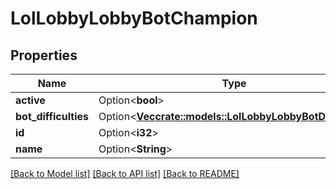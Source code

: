 # LolLobbyLobbyBotChampion

## Properties

Name | Type | Description | Notes
------------ | ------------- | ------------- | -------------
**active** | Option<**bool**> |  | [optional]
**bot_difficulties** | Option<[**Vec<crate::models::LolLobbyLobbyBotDifficulty>**](LolLobbyLobbyBotDifficulty.md)> |  | [optional]
**id** | Option<**i32**> |  | [optional]
**name** | Option<**String**> |  | [optional]

[[Back to Model list]](../README.md#documentation-for-models) [[Back to API list]](../README.md#documentation-for-api-endpoints) [[Back to README]](../README.md)


